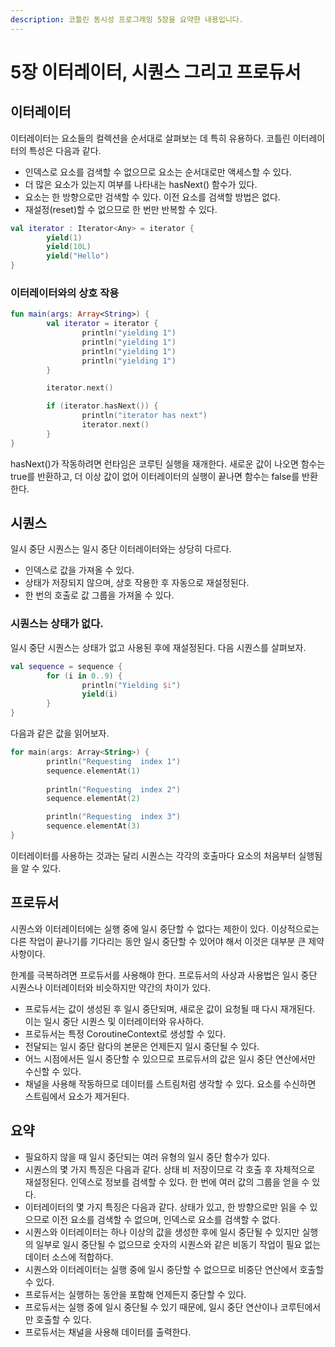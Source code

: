 ```yaml
---
description: 코틀린 동시성 프로그래밍 5장을 요약한 내용입니다.
---
```


# 5장 이터레이터, 시퀀스 그리고 프로듀서

## 이터레이터

이터레이터는 요소들의 컬렉션을 순서대로 살펴보는 데 특히 유용하다. 코틀린 이터레이터의 특성은 다음과 같다.

* 인덱스로 요소를 검색할 수 없으므로 요소는 순서대로만 액세스할 수 있다.
* 더 많은 요소가 있는지 여부를 나타내는 hasNext\(\) 함수가 있다.
* 요소는 한 방향으로만 검색할 수 있다. 이전 요소를 검색할 방법은 없다.
* 재설정\(reset\)할 수 없으므로 한 번만 반복할 수 있다.

```kotlin
val iterator : Iterator<Any> = iterator {
		yield(1)
		yield(10L)
		yield("Hello")
}
```

### 이터레이터와의 상호 작용

```kotlin
fun main(args: Array<String>) {
		val iterator = iterator {
				println("yielding 1")
				println("yielding 1")
				println("yielding 1")
				println("yielding 1")
		}

		iterator.next()

		if (iterator.hasNext()) {
				println("iterator has next")
				iterator.next()
		}
}
```

hasNext\(\)가 작동하려면 런타임은 코루틴 실행을 재개한다. 새로운 값이 나오면 함수는 true를 반환하고, 더 이상 값이 없어 이터레이터의 실행이 끝나면 함수는 false를 반환한다.

## 시퀀스

일시 중단 시퀀스는 일시 중단 이터레이터와는 상당히 다르다.

* 인덱스로 값을 가져올 수 있다.
* 상태가 저장되지 않으며, 상호 작용한 후 자동으로 재설정된다.
* 한 번의 호출로 값 그룹을 가져올 수 있다.

### 시퀀스는 상태가 없다.

일시 중단 시퀀스는 상태가 없고 사용된 후에 재설정된다. 다음 시퀀스를 살펴보자.

```kotlin
val sequence = sequence {
		for (i in 0..9) {
				println("Yielding $i")
				yield(i)
		}
}
```

다음과 같은 값을 읽어보자.

```kotlin
for main(args: Array<String>) {
		println("Requesting  index 1")
		sequence.elementAt(1)
	
		println("Requesting  index 2")
		sequence.elementAt(2)

		println("Requesting  index 3")
		sequence.elementAt(3)
}
```

이터레이터를 사용하는 것과는 달리 시퀀스는 각각의 호출마다 요소의 처음부터 실행됨을 알 수 있다.

## 프로듀서

시퀀스와 이터레이터에는 실행 중에 일시 중단할 수 없다는 제한이 있다. 이상적으로는 다른 작업이 끝나기를 기다리는 동안 일시 중단할 수 있어야 해서 이것은 대부분 큰 제약사항이다.

한계를 극복하려면 프로듀서를 사용해야 한다. 프로듀서의 사상과 사용법은 일시 중단 시퀀스나 이터레이터와 비슷하지만 약간의 차이가 있다.

* 프로듀서는 값이 생성된 후 일시 중단되며, 새로운 값이 요청될 때 다시 재개된다. 이는 일시 중단 시퀀스 및 이터레이터와 유사하다.
* 프로듀서는 특정 CoroutineContext로 생성할 수 있다.
* 전달되는 일시 중단 람다의 본문은 언제든지 일시 중단될 수 있다.
* 어느 시점에서든 일시 중단할 수 있으므로 프로듀서의 값은 일시 중단 연산에서만 수신할 수 있다.
* 채널을 사용해 작동하므로 데이터를 스트림처럼 생각할 수 있다. 요소를 수신하면 스트림에서 요소가 제거된다.

## 요약

* 필요하지 않을 때 일시 중단되는 여러 유형의 일시 중단 함수가 있다.
* 시퀀스의 몇 가지 특징은 다음과 같다. 상태 비 저장이므로 각 호출 후 자체적으로 재설정된다. 인덱스로 정보를 검색할 수 있다. 한 번에 여러 값의 그룹을 얻을 수 있다.
* 이터레이터의 몇 가지 특징은 다음과 같다. 상태가 있고, 한 방향으로만 읽을 수 있으므로 이전 요소를 검색할 수 없으며, 인덱스로 요소를 검색할 수 없다.
* 시퀀스와 이터레이터는 하나 이상의 값을 생성한 후에 일시 중단될 수 있지만 실행의 일부로 일시 중단될 수 없으므로 숫자의 시퀀스와 같은 비동기 작업이 필요 없는 데이터 소스에 적합하다.
* 시퀀스와 이터레이터는 실행 중에 일시 중단할 수 없으므로 비중단 연산에서 호출할 수 있다.
* 프로듀서는 실행하는 동안을 포함해 언제든지 중단할 수 있다.
* 프로듀서는 실행 중에 일시 중단될 수 있기 때문에, 일시 중단 연산이나 코루틴에서만 호출할 수 있다.
* 프로듀서는 채널을 사용해 데이터를 출력한다.

